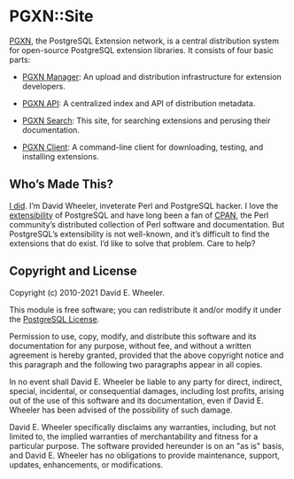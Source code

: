 PGXN::Site
==========

[PGXN](https://www.pgxn.org/), the PostgreSQL Extension network, is a central
distribution system for open-source PostgreSQL extension libraries. It consists
of four basic parts:

*   [PGXN Manager]: An upload and distribution infrastructure for extension
    developers.

*   [PGXN API]: A centralized index and API of distribution metadata.

*   [PGXN Search]: This site, for searching extensions and perusing their
    documentation.

*   [PGXN Client]: A command-line client for downloading, testing, and
    installing extensions.

Who’s Made This?
----------------

[I did]. I’m David Wheeler, inveterate Perl and PostgreSQL hacker. I love the
[extensibility] of PostgreSQL and have long been a fan of [CPAN], the Perl
community’s distributed collection of Perl software and documentation. But
PostgreSQL’s extensibility is not well-known, and it’s difficult to find the
extensions that do exist. I’d like to solve that problem. Care to help?

Copyright and License
---------------------

Copyright (c) 2010-2021 David E. Wheeler.

This module is free software; you can redistribute it and/or modify it under the
[PostgreSQL License].

Permission to use, copy, modify, and distribute this software and its
documentation for any purpose, without fee, and without a written agreement is
hereby granted, provided that the above copyright notice and this paragraph and
the following two paragraphs appear in all copies.

In no event shall David E. Wheeler be liable to any party for direct, indirect,
special, incidental, or consequential damages, including lost profits, arising
out of the use of this software and its documentation, even if David E. Wheeler
has been advised of the possibility of such damage.

David E. Wheeler specifically disclaims any warranties, including, but not
limited to, the implied warranties of merchantability and fitness for a
particular purpose. The software provided hereunder is on an "as is" basis, and
David E. Wheeler has no obligations to provide maintenance, support, updates,
enhancements, or modifications.

  [PGXN Manager]: https://manager.pgxn.org/
  [PGXN API]: https://github.com/pgxn/pgxn-api/wiki/
  [PGXN Search]: https://pgxn.org/
  [PGXN Client]: https://pgxn.github.io/pgxnclient/
  [I did]: https://justatheory.com/ "Just a Theory"
  [extensibility]: https://www.postgresql.org/docs/current/static/extend.html
  [CPAN]: https://www.cpan.org/
  [PostgreSQL License]: https://www.opensource.org/licenses/postgresql
